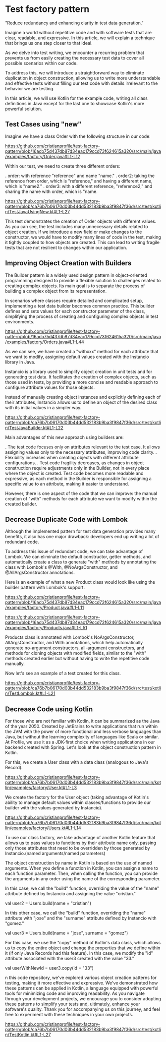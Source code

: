 # Test factory pattern 

"Reduce redundancy and enhancing clarity in test data generation."

Imagine a world without repetitive code and with software tests that are clear, readable, and expressive. In this article, we will explain a technique that brings us one step closer to that ideal.

As we delve into test writing, we encounter a recurring problem that prevents us from easily creating the necessary test data to cover all possible scenarios within our code.

To address this, we will introduce a straightforward way to eliminate duplication in object construction, allowing us to write more understandable and effective tests without filling our test code with details irrelevant to the behavior we are testing.

In this article, we will use Kotlin for the example code, writing all class definitions in Java except for the last one to showcase Kotlin's more powerful solution.


## Test Cases using "new" 



Imagine we have a class Order with the following structure in our code:

https://github.com/cristianprofile/test-factory-pattern/blob/16acb75d437db87d34eac179ccd73f624615a320/src/main/java/examples/factory/Order.java#L1-L12



Within our test, we need to create three different orders:

. order: with reference "reference" and name "name."
. order2: taking the reference from order, which is "reference," and having a different name, which is "name2."
. order3: with a different reference, "reference2," and sharing the name with order, which is "name.


https://github.com/cristianprofile/test-factory-pattern/blob/ca76b7b06170d03b44dd532183b9ba3f9847f36d/src/test/kotlin/TestJavaUsingNew.kt#L1-L27


This test demonstrates the creation of Order objects with different values. As you can see, the test includes many unnecessary details related to object creation. If we introduce a new field or make changes to the constructor, we would have to modify many lines of code in the test, making it tightly coupled to how objects are created. This can lead to writing fragile tests that are not resilient to changes within our application.

## Improving Object Creation with Builders

The Builder pattern is a widely used design pattern in object-oriented programming designed to provide a flexible solution to challenges related to creating complex objects. Its main goal is to separate the process of building a complex object from its representation.

In scenarios where classes require detailed and complicated setup, implementing a test data builder becomes common practice. This builder defines and sets values for each constructor parameter of the class, simplifying the process of creating and configuring complex objects in test environments.


https://github.com/cristianprofile/test-factory-pattern/blob/16acb75d437db87d34eac179ccd73f624615a320/src/main/java/examples/factory/Orders.java#L1-L44


As we can see, we have created a "withxxx" method for each attribute that we want to modify, assigning default values created with the Instancio library in Java.

Instancio is a library used to simplify object creation in unit tests and for generating test data. It facilitates the creation of complex objects, such as those used in tests, by providing a more concise and readable approach to configure attribute values for those objects.

Instead of manually creating object instances and explicitly defining each of their attributes, Instancio allows us to define an object of the desired class with its initial values in a simpler way.


https://github.com/cristianprofile/test-factory-pattern/blob/ca76b7b06170d03b44dd532183b9ba3f9847f36d/src/test/kotlin/TestJavaBuilder.kt#L1-L22

Main advantages of this new approach using builders are:

. The test code focuses only on attributes relevant to the test case.
It allows assigning values only to the necessary attributes, improving code clarity.
. Flexibility increases when creating objects with different attribute configurations.
. Test code fragility decreases, as changes in object construction require adjustments only in the Builder, not in every place where the object is created.
Test code becomes more readable and expressive, as each method in the Builder is responsible for assigning a specific value to an attribute, making it easier to understand.

However, there is one aspect of the code that we can improve: the manual creation of "with" methods for each attribute we want to modify within the created builder.

## Decrease Duplicate Code with Lombok

Although the implemented pattern for test data generation provides many benefits, it also has one major drawback: developers end up writing a lot of redundant code.

To address this issue of redundant code, we can take advantage of Lombok. We can eliminate the default constructor, getter methods, and automatically create a class to generate "with" methods by annotating the class with Lombok's @With, @NoArgsConstructor, and @AllArgsConstructor annotations.

Here is an example of what a new Product class would look like using the builder pattern with Lombok's support.


https://github.com/cristianprofile/test-factory-pattern/blob/16acb75d437db87d34eac179ccd73f624615a320/src/main/java/examples/factory/Product.java#L1-L11


https://github.com/cristianprofile/test-factory-pattern/blob/16acb75d437db87d34eac179ccd73f624615a320/src/main/java/examples/factory/Products.java#L1-L51



Products class is annotated with Lombok's NoArgsConstructor, AllArgsConstructor, and With annotations, which help automatically generate no-argument constructors, all-argument constructors, and methods for cloning objects with modified fields, similar to the "with" methods created earlier but without having to write the repetitive code manually.

Now let's see an example of a test created for this class.


https://github.com/cristianprofile/test-factory-pattern/blob/ca76b7b06170d03b44dd532183b9ba3f9847f36d/src/test/kotlin/TestLombok.kt#L1-L21

## Decrease Code using Kotlin

For those who are not familiar with Kotlin, it can be summarized as the Java of the year 2050. Created by JetBrains to write applications that run within the JVM with the power of more functional and less verbose languages than Java, but without the learning complexity of languages like Scala or similar. At Profile, we use it as a JDK-first choice when writing applications in our backend created with Spring. Let's look at the object construction pattern in Kotlin.

For this, we create a User class with a data class (analogous to Java's Record).

https://github.com/cristianprofile/test-factory-pattern/blob/ca76b7b06170d03b44dd532183b9ba3f9847f36d/src/main/kotlin/examples/factory/User.kt#L1-L3


We create the factory for the User object (taking advantage of Kotlin's ability to manage default values within classes/functions to provide our builder with the values generated by Instancio).

https://github.com/cristianprofile/test-factory-pattern/blob/ca76b7b06170d03b44dd532183b9ba3f9847f36d/src/main/kotlin/examples/factory/Users.kt#L1-L14


To use our class factory, we take advantage of another Kotlin feature that allows us to pass values to functions by their attribute name only, passing only those attributes that need to be overridden by those generated by Instancio.(named arguments/named parameters)

The object construction by name in Kotlin is based on the use of named arguments. When you define a function in Kotlin, you can assign a name to each function parameter. Then, when calling the function, you can provide the arguments in any order using the name of the corresponding parameter.


In this case, we call the "build" function, overriding the value of the "name" attribute defined by Instancio and assigning the value "cristian."

 val user2 = Users.build(name = "cristian")


In this other case, we call the "build" function, overriding the "name" attribute with "jose" and the "surname" attribute defined by Instancio with "gomez."

  val user3 = Users.build(name = "jose", surname = "gomez")


For this case, we use the "copy" method of Kotlin's data class, which allows us to copy the entire object and change the properties that we define within it (if only Java Records had this feature). In this case, we modify the "id" attribute associated with the user3 created with the value "33."

  val userWithNewId = user3.copy(id = "33")

n this code repository, we've explored various object creation patterns for testing, making it more effective and expressive. We've demonstrated how these patterns can be applied in Kotlin, a language equipped with powerful tools for minimizing code and improving readability. As you navigate through your development projects, we encourage you to consider adopting these patterns to simplify your tests and, ultimately, enhance your software's quality. Thank you for accompanying us on this journey, and feel free to experiment with these techniques in your own projects.

https://github.com/cristianprofile/test-factory-pattern/blob/ca76b7b06170d03b44dd532183b9ba3f9847f36d/src/test/kotlin/TestKotlin.kt#L1-L27

